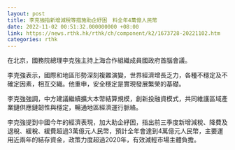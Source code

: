 ```yaml
---
layout: post
title: 李克強指新增減稅等措施助企紓困　料全年4萬億人民幣
date: 2022-11-02 00:51:32.000000000 +08:00
link: https://news.rthk.hk/rthk/ch/component/k2/1673728-20221102.htm
categories: rthk
---
```


在北京，國務院總理李克強主持上海合作組織成員國政府首腦會議。

李克強表示，國際和地區形勢深刻複雜演變，世界經濟增長乏力，各種不穩定及不確定因素，相互交織。他重申，安全穩定是實現發展繁榮的基礎。

李克強強調，中方建議繼續擴大本幣結算規模，創新投融資模式，共同維護區域產業鏈供應鏈韌性與穩定，暢通地區經濟運行脈絡。

李克強提到中國今年的經濟表現，加大助企紓困，指出前三季度新增減稅、降費及退稅、緩稅、緩費超過3萬億元人民幣，預計全年會達到4萬億元人民幣，主要運用近兩年的結存資金，政策力度超過2020年，有效減輕市場主體負擔。
